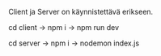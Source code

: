 Client ja Server on käynnistettävä erikseen. 

cd client -> npm i -> npm run dev

cd server -> npm i -> nodemon index.js
